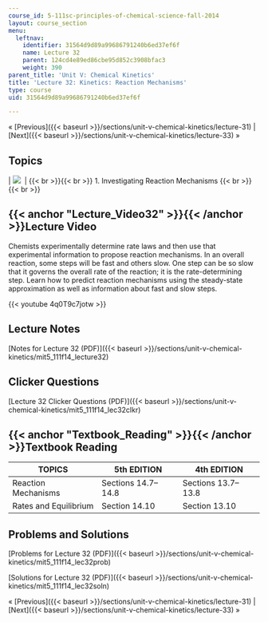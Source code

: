 ```yaml
---
course_id: 5-111sc-principles-of-chemical-science-fall-2014
layout: course_section
menu:
  leftnav:
    identifier: 31564d9d89a99686791240b6ed37ef6f
    name: Lecture 32
    parent: 124cd4e89ed86cbe95d852c3908bfac3
    weight: 390
parent_title: 'Unit V: Chemical Kinetics'
title: 'Lecture 32: Kinetics: Reaction Mechanisms'
type: course
uid: 31564d9d89a99686791240b6ed37ef6f

---
```


« [Previous]({{< baseurl >}}/sections/unit-v-chemical-kinetics/lecture-31) | [Next]({{< baseurl >}}/sections/unit-v-chemical-kinetics/lecture-33) »

Topics
------

| ![](/coursemedia/5-111sc-principles-of-chemical-science-fall-2014/41a28d071c100dbdd44e35c97eac2e15_Lecture_32.jpg)  |  {{< br >}}{{< br >}} 1.  Investigating Reaction Mechanisms {{< br >}}{{< br >}}  

{{< anchor "Lecture_Video32" >}}{{< /anchor >}}Lecture Video
------------------------------------------------------------

Chemists experimentally determine rate laws and then use that experimental information to propose reaction mechanisms. In an overall reaction, some steps will be fast and others slow. One step can be so slow that it governs the overall rate of the reaction; it is the rate-determining step. Learn how to predict reaction mechanisms using the steady-state approximation as well as information about fast and slow steps.

{{< youtube 4q0T9c7jotw >}}

Lecture Notes
-------------

[Notes for Lecture 32 (PDF)]({{< baseurl >}}/sections/unit-v-chemical-kinetics/mit5_111f14_lecture32)

Clicker Questions
-----------------

[Lecture 32 Clicker Questions (PDF)]({{< baseurl >}}/sections/unit-v-chemical-kinetics/mit5_111f14_lec32clkr)

{{< anchor "Textbook_Reading" >}}{{< /anchor >}}Textbook Reading
----------------------------------------------------------------

| TOPICS | 5th EDITION | 4th EDITION |
| --- | --- | --- |
| Reaction Mechanisms | Sections 14.7–14.8 | Sections 13.7–13.8 |
| Rates and Equilibrium | Section 14.10 | Section 13.10 

Problems and Solutions
----------------------

[Problems for Lecture 32 (PDF)]({{< baseurl >}}/sections/unit-v-chemical-kinetics/mit5_111f14_lec32prob)

[Solutions for Lecture 32 (PDF)]({{< baseurl >}}/sections/unit-v-chemical-kinetics/mit5_111f14_lec32soln)

« [Previous]({{< baseurl >}}/sections/unit-v-chemical-kinetics/lecture-31) | [Next]({{< baseurl >}}/sections/unit-v-chemical-kinetics/lecture-33) »